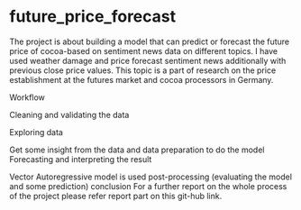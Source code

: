 # future_price_forecast

The project is about building a model that can predict or forecast the future price of cocoa-based on sentiment news data on different topics. I have used weather damage and price forecast sentiment news additionally with previous close price values. This topic is a part of research on the price establishment at the futures market and cocoa processors in Germany.

Workflow

Cleaning and validating the data

Exploring data

Get some insight from the data and data preparation to do the model
Forecasting and interpreting the result

Vector Autoregressive model is used
post-processing (evaluating the model and some prediction)
conclusion
For a further report on the whole process of the project please refer report part on this git-hub link.
